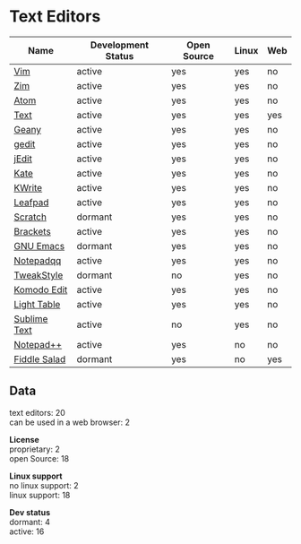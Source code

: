 # Text Editors
| Name                                                         | Development Status | Open Source | Linux | Web |
| ------------------------------------------------------------ | ------------------ | ----------- | ----- | --- |
| [Vim](http://www.vim.org/)                                   | active             | yes         | yes   |  no |
| [Zim](http://zim-wiki.org/)                                  | active             | yes         | yes   |  no |
| [Atom](https://atom.io/)                                     | active             | yes         | yes   |  no |
| [Text](https://github.com/GoogleChrome/text-app)             | active             | yes         | yes   | yes |
| [Geany](http://www.geany.org/)                               | active             | yes         | yes   |  no |
| [gedit](https://wiki.gnome.org/Apps/Gedit)                   | active             | yes         | yes   |  no |
| [jEdit](http://www.jedit.org/)                               | active             | yes         | yes   |  no |
| [Kate](https://kate-editor.org/)                             | active             | yes         | yes   |  no |
| [KWrite](https://www.kde.org/applications/utilities/kwrite/) | active             | yes         | yes   |  no |
| [Leafpad](http://tarot.freeshell.org/leafpad/)               | active             | yes         | yes   |  no |
| [Scratch](https://launchpad.net/scratch)                     | dormant            | yes         | yes   |  no |
| [Brackets](http://brackets.io/)                              | active             | yes         | yes   |  no |
| [GNU Emacs](https://www.gnu.org/software/emacs/)             | dormant            | yes         | yes   |  no |
| [Notepadqq](http://notepadqq.altervista.org/wp/)             | active             | yes         | yes   |  no |
| [TweakStyle](https://tweakstyle.com/)                        | dormant            |  no         | yes   |  no |
| [Komodo Edit](http://komodoide.com/komodo-edit/)             | active             | yes         | yes   |  no |
| [Light Table](http://lighttable.com/)                        | active             | yes         | yes   |  no |
| [Sublime Text](https://www.sublimetext.com/)                 | active             |  no         | yes   |  no |
| [Notepad++](https://notepad-plus-plus.org/)                  | active             | yes         |  no   |  no |
| [Fiddle Salad](http://fiddlesalad.com/)                      | dormant            | yes         |  no   | yes |

## Data
text editors: 20  
can be used in a web browser: 2

**License**  
proprietary: 2  
open Source: 18

**Linux support**  
no linux support: 2  
linux support: 18

**Dev status**  
dormant: 4  
active: 16
